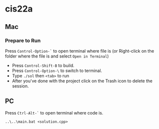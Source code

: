 # cis22a

## Mac

### Prepare to Run

Press `` Control-Option-` `` to open terminal where file is (or Right-click on the folder where the file is and select `Open in Terminal`)

* Press `Control-Shift-B` to build.
* Press `Control-Option-\` to switch to terminal.
* Type `./sol` then `<tab>` to run
* After you've done with the project click on the Trash icon to delete the session.

## PC

Press `` Ctrl-Alt-` `` to open terminal where code is.
```
..\..\main.bat <solution.cpp>
```
